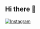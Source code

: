 ## Hi there 👋

[![Instagram](https://img.shields.io/badge/Instagram-%23E4405F.svg?logo=Instagram&logoColor=white)](https://instagram.com/fahribranz)

<!--
**ArimaDeska/ArimaDeska** is a ✨ _special_ ✨ repository because its `README.md` (this file) appears on your GitHub profile.

Here are some ideas to get you started:

- 🔭 I’m currently working on ...
- 🌱 I’m currently learning ...
- 👯 I’m looking to collaborate on ...
- 🤔 I’m looking for help with ...
- 💬 Ask me about ...
- 📫 How to reach me: ...
- 😄 Pronouns: ...
- ⚡ Fun fact: ...
-->
